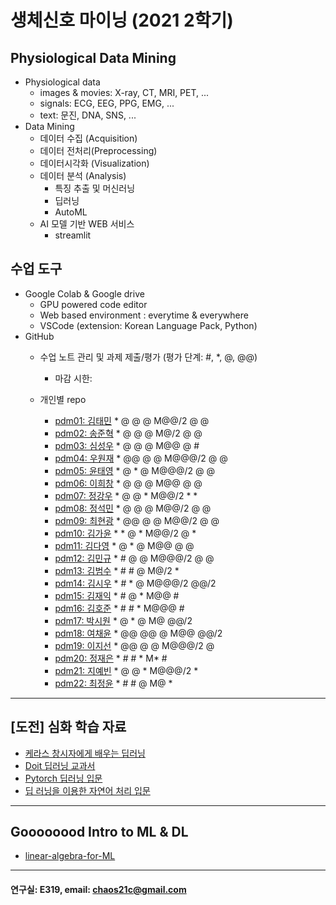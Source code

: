 # 생체신호 마이닝 (2021 2학기)

## Physiological Data Mining
* Physiological data
  - images & movies: X-ray, CT, MRI, PET, ...
  - signals: ECG, EEG, PPG, EMG, ...
  - text: 문진, DNA, SNS, ...
* Data Mining
  - 데이터 수집 (Acquisition)
  - 데이터 전처리(Preprocessing)
  - 데이터시각화 (Visualization)
  - 데이터 분석 (Analysis)
    * 특징 추출 및 머신러닝
    * 딥러닝
    * AutoML
  - AI 모델 기반 WEB 서비스
    * streamlit
    
## 수업 도구
* Google Colab & Google drive
  - GPU powered code editor
  - Web based environment : everytime & everywhere
  - VSCode (extension: Korean Language Pack, Python)
* GitHub
  - 수업 노트 관리 및 과제 제출/평가 (평가 단계: #, *, @, @@)
    * 마감 시한: 
    
  - 개인별 repo  
    * [pdm01: 김태민](https://github.com/KTM001/PDM01) * @ @ @ M@@/2 @ @
    * [pdm02: 송준혁](https://github.com/916jun/pdm02) * @ @ @ M@/2 @ @
    * [pdm03: 심성우](https://github.com/pdm03/pdm03) * @ @ @ M@@ @ #
    * [pdm04: 우원재](https://github.com/SALRIGO/pdm04) * @@ @ @ M@@@/2 @ @
    * [pdm05: 윤태영](https://github.com/xodud5654/PDM05) * @ * @ M@@@/2 @ @
    * [pdm06: 이희창](https://github.com/Hee0305/PDM06) * @ @ @ M@@ @ @
    * [pdm07: 정강우](https://github.com/junggangwo/pdm07) * @ @ * M@@/2 * *
    * [pdm08: 정석민](https://github.com/seokmin1/PDM08) * @ @ @ M@@/2 @ @
    * [pdm09: 최현광](https://github.com/choihyungwang/pdm09) * @@ @ @ M@@/2 @ @
    * [pdm10: 김가윤](https://github.com/20193253/pdm10) * * @ * M@@/2 @ *
    * [pdm11: 김다영](https://github.com/dayeong918/pdm011) * @ * @ M@@ @ @
    * [pdm12: 김민규](https://github.com/Skystar728/pdm12) * # @ @ M@@@/2 @ @
    * [pdm13: 김범수](https://github.com/bum3632/pdm13) * # # @ M@/2 *
    * [pdm14: 김시우](https://github.com/loosiu/pdm14) * # * @ M@@@/2 @@/2
    * [pdm15: 김재익](https://github.com/kim0129s/pdm15) * # @ * M@@ #
    * [pdm16: 김호준](https://github.com/hojoooon/PDM16) * # # * M@@@ #
    * [pdm17: 박시원](https://github.com/w2j1y12/pdm17) * @ * @ M@ @@/2
    * [pdm18: 여채윤](https://github.com/ducodbs0516/pdm18) * @@ @@ @ M@@ @@/2
    * [pdm19: 이지선](https://github.com/jiseon0516/pdm19) * @@ @ @ M@@@/2 @
    * [pdm20: 정재은](https://github.com/joung-jaeeun/pdm20) * # # * M* #
    * [pdm21: 지예빈](https://github.com/Obliqueflo/PDM21) * @ @ * M@@@/2 *
    * [pdm22: 최정윤](https://github.com/yoon0411/pdm22) * # # @ M@ *
 ---
 
 ## [도전] 심화 학습 자료

 - [케라스 창시자에게 배우는 딥러닝](https://github.com/rickiepark/deep-learning-with-python-notebooks) 
 - [Doit 딥러닝 교과서](http://easyspub.co.kr/20_Menu/BookView/472/PUB) 
 - [Pytorch 딥러닝 입문](https://github.com/Justin-A/DeepLearning101)  
 - [딥 러닝을 이용한 자연어 처리 입문](https://wikidocs.net/book/2155)
 ---
 ## Goooooood Intro to ML & DL
 - [linear-algebra-for-ML](https://www.freecodecamp.org/news/how-machine-learning-leverages-linear-algebra-to-optimize-model-trainingwhy-you-should-learn-the-fundamentals-of-linear-algebra/)
 ---
 
  #### 연구실: E319, email: chaos21c@gmail.com
 
